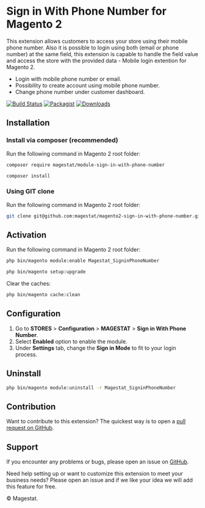 # Sign in With Phone Number for Magento 2

This extension allows customers to access your store using their mobile phone number. Also it is possible to login using both (email or phone number) at the same field, this extension is capable to handle the field value and access the store with the provided data - Mobile login extention for Magento 2.
- Login with mobile phone number or email.
- Possibility to create account using mobile phone number.
- Change phone number under customer dashboard.

[![Build Status](https://travis-ci.org/williankeller/magento2-sign-in-with-phone-number.svg?branch=develop)](https://travis-ci.org/williankeller/magento2-sign-in-with-phone-number) [![Packagist](https://img.shields.io/packagist/v/magestat/module-sign-in-with-phone-number.svg)](https://packagist.org/packages/magestat/module-sign-in-with-phone-number) [![Downloads](https://img.shields.io/packagist/dt/magestat/module-sign-in-with-phone-number.svg)](https://packagist.org/packages/magestat/module-sign-in-with-phone-number)

## Installation

### Install via composer (recommended)

Run the following command in Magento 2 root folder:
```sh
composer require magestat/module-sign-in-with-phone-number
```

```sh
composer install
```

### Using GIT clone

Run the following command in Magento 2 root folder:
```sh
git clone git@github.com:magestat/magento2-sign-in-with-phone-number.git app/code/Magestat/SigninPhoneNumber
```

## Activation

Run the following command in Magento 2 root folder:
```sh
php bin/magento module:enable Magestat_SigninPhoneNumber
```
```sh
php bin/magento setup:upgrade
```

Clear the caches:
```sh
php bin/magento cache:clean
```

## Configuration

1. Go to **STORES** > **Configuration** > **MAGESTAT** > **Sign in With Phone Number**.
2. Select **Enabled** option to enable the module.
3. Under **Settings** tab, change the **Sign in Mode** to fit to your login process.

## Uninstall

```sh
php bin/magento module:uninstall -r Magestat_SigninPhoneNumber
```

## Contribution

Want to contribute to this extension? The quickest way is to open a [pull request on GitHub](https://help.github.com/articles/using-pull-requests).


## Support

If you encounter any problems or bugs, please open an issue on [GitHub](https://github.com/magestat/magento2-sign-in-with-phone-number/issues).

Need help setting up or want to customize this extension to meet your business needs? Please open an issue and if we like your idea we will add this feature for free.

© Magestat.
